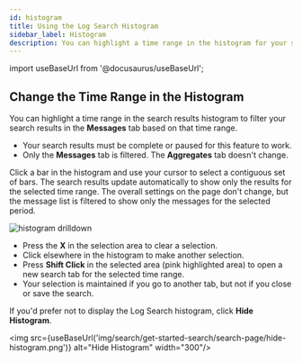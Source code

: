 ```yaml
---
id: histogram
title: Using the Log Search Histogram
sidebar_label: Histogram
description: You can highlight a time range in the histogram for your search results to filter the search results based on that time range.
---
```


import useBaseUrl from '@docusaurus/useBaseUrl';

## Change the Time Range in the Histogram

You can highlight a time range in the search results histogram to filter your search results in the **Messages** tab based on that time range.  

* Your search results must be complete or paused for this feature to work.
* Only the **Messages** tab is filtered. The **Aggregates** tab doesn't change.

Click a bar in the histogram and use your cursor to select a contiguous set of bars. The search results update automatically to show only the results for the selected time range. The overall settings on the page don't change, but the message list is filtered to show only the messages for the selected period.

![histogram drilldown](/img/search/get-started-search/search-page/histogram-drilldown.png)

* Press the **X** in the selection area to clear a selection.
* Click elsewhere in the histogram to make another selection.
* Press **Shift Click** in the selected area (pink highlighted area) to open a new search tab for the selected time range.
* Your selection is maintained if you go to another tab, but not if you close or save the search.

If you'd prefer not to display the Log Search histogram, click **Hide Histogram**.

<img src={useBaseUrl('img/search/get-started-search/search-page/hide-histogram.png')} alt="Hide Histogram" width="300"/>
